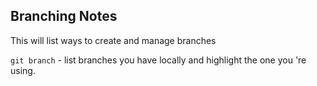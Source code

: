 

## Branching Notes 


This will list ways to create and manage branches

`git branch` - list branches you have locally and highlight the one you 're using.
